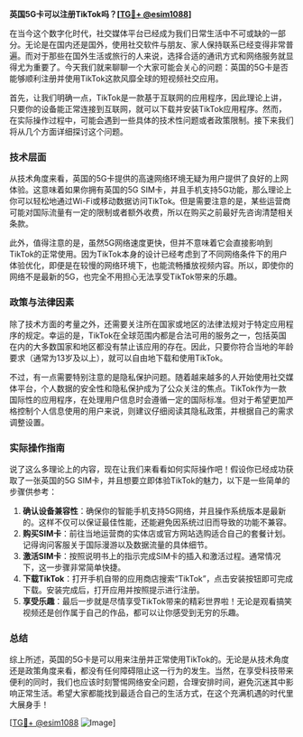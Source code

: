 **英国5G卡可以注册TikTok吗？[[TG💪+ @esim1088](https://t.me/s/esim1088)]**

在当今这个数字化时代，社交媒体平台已经成为我们日常生活中不可或缺的一部分。无论是在国内还是国外，使用社交软件与朋友、家人保持联系已经变得非常普遍。而对于那些在国外生活或旅行的人来说，选择合适的通讯方式和网络服务就显得尤为重要了。今天我们就来聊聊一个大家可能会关心的问题：英国的5G卡是否能够顺利注册并使用TikTok这款风靡全球的短视频社交应用。

首先，让我们明确一点，TikTok是一款基于互联网的应用程序，因此理论上讲，只要你的设备能正常连接到互联网，就可以下载并安装TikTok应用程序。然而，在实际操作过程中，可能会遇到一些具体的技术性问题或者政策限制。接下来我们将从几个方面详细探讨这个问题。

### 技术层面

从技术角度来看，英国的5G卡提供的高速网络环境无疑为用户提供了良好的上网体验。这意味着如果你拥有英国的5G SIM卡，并且手机支持5G功能，那么理论上你可以轻松地通过Wi-Fi或移动数据访问TikTok。但是需要注意的是，某些运营商可能对国际流量有一定的限制或者额外收费，所以在购买之前最好先咨询清楚相关条款。

此外，值得注意的是，虽然5G网络速度更快，但并不意味着它会直接影响到TikTok的正常使用。因为TikTok本身的设计已经考虑到了不同网络条件下的用户体验优化，即便是在较慢的网络环境下，也能流畅播放视频内容。所以，即使你的网络不是最新的5G，也完全不用担心无法享受TikTok带来的乐趣。

### 政策与法律因素

除了技术方面的考量之外，还需要关注所在国家或地区的法律法规对于特定应用程序的规定。幸运的是，TikTok在全球范围内都是合法可用的服务之一，包括英国在内的大多数国家和地区都没有禁止该应用的存在。因此，只要你符合当地的年龄要求（通常为13岁及以上），就可以自由地下载和使用TikTok。

不过，有一点需要特别注意的是隐私保护问题。随着越来越多的人开始使用社交媒体平台，个人数据的安全性和隐私保护成为了公众关注的焦点。TikTok作为一款国际性的应用程序，在处理用户信息时会遵循一定的国际标准。但对于希望更加严格控制个人信息使用的用户来说，则建议仔细阅读其隐私政策，并根据自己的需求调整设置。

### 实际操作指南

说了这么多理论上的内容，现在让我们来看看如何实际操作吧！假设你已经成功获取了一张英国的5G SIM卡，并且想要立即体验TikTok的魅力，以下是一些简单的步骤供参考：

1. **确认设备兼容性**：确保你的智能手机支持5G网络，并且操作系统版本是最新的。这样不仅可以保证最佳性能，还能避免因系统过旧而导致的功能不兼容。
2. **购买SIM卡**：前往当地运营商的实体店或官方网站选购适合自己的套餐计划。记得询问客服关于国际漫游以及数据流量的具体细节。
3. **激活SIM卡**：按照说明书上的指示完成SIM卡的插入和激活过程。通常情况下，这一步骤非常简单快捷。
4. **下载TikTok**：打开手机自带的应用商店搜索“TikTok”，点击安装按钮即可完成下载。安装完成后，打开应用并按照提示进行注册。
5. **享受乐趣**：最后一步就是尽情享受TikTok带来的精彩世界啦！无论是观看搞笑视频还是创作属于自己的作品，都可以让你感受到无穷的乐趣。

### 总结

综上所述，英国的5G卡是可以用来注册并正常使用TikTok的。无论是从技术角度还是政策角度来看，都没有任何障碍阻止这一行为的发生。当然，在享受科技带来便利的同时，我们也应该时刻警惕网络安全问题，合理安排时间，避免沉迷其中影响正常生活。希望大家都能找到最适合自己的生活方式，在这个充满机遇的时代里大展身手！

[[TG💪+ @esim1088](https://t.me/s/esim1088) ![Image](https://i.postimg.cc/4NQfJmqS/Snipaste-2025-05-13-00-14-12.png)]